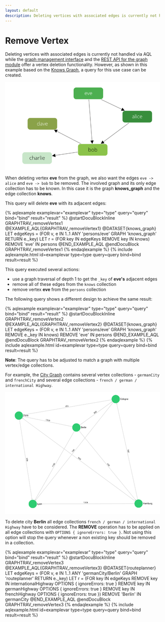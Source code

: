 ```yaml
---
layout: default
description: Deleting vertices with associated edges is currently not handled via AQL while the graph management interface and the REST API for the graph module offer a vertex deletion functionality
---
```

Remove Vertex
=============

Deleting vertices with associated edges is currently not handled via AQL while 
the [graph management interface](../graphs-general-graphs-management.html#remove-a-vertex)
and the
[REST API for the graph module](../http/gharial.html#remove-a-vertex)
offer a vertex deletion functionality.
However, as shown in this example based on the
[Knows Graph](../graphs-traversals-example-data.html#knows-graph), a query for this 
use case can be created.

![Example Graph](../images/knows_graph.png)

When deleting vertex **eve** from the graph, we also want the edges
`eve -> alice` and `eve -> bob` to be removed.
The involved graph and its only edge collection has to be known. In this case it 
is the graph **knows_graph** and the edge collection **knows**.

This query will delete **eve** with its adjacent edges:

{% aqlexample examplevar="examplevar" type="type" query="query" bind="bind" result="result" %}
    @startDocuBlockInline GRAPHTRAV_removeVertex1
    @EXAMPLE_AQL{GRAPHTRAV_removeVertex1}
    @DATASET{knows_graph}
LET edgeKeys = (FOR v, e IN 1..1 ANY 'persons/eve' GRAPH 'knows_graph' RETURN e._key)
LET r = (FOR key IN edgeKeys REMOVE key IN knows) 
REMOVE 'eve' IN persons
    @END_EXAMPLE_AQL
    @endDocuBlock GRAPHTRAV_removeVertex1
{% endaqlexample %}
{% include aqlexample.html id=examplevar type=type query=query bind=bind result=result %}

This query executed several actions:
* use a graph traversal of depth 1 to get the `_key` of **eve's** adjacent edges
* remove all of these edges from the `knows` collection
* remove vertex **eve** from the `persons` collection

The following query shows a different design to achieve the same result:

{% aqlexample examplevar="examplevar" type="type" query="query" bind="bind" result="result" %}
    @startDocuBlockInline GRAPHTRAV_removeVertex2
    @EXAMPLE_AQL{GRAPHTRAV_removeVertex2}
    @DATASET{knows_graph}
LET edgeKeys = (FOR v, e IN 1..1 ANY 'persons/eve' GRAPH 'knows_graph'
            REMOVE e._key IN knows)
REMOVE 'eve' IN persons
    @END_EXAMPLE_AQL
    @endDocuBlock GRAPHTRAV_removeVertex2
{% endaqlexample %}
{% include aqlexample.html id=examplevar type=type query=query bind=bind result=result %}

**Note**: The query has to be adjusted to match a graph with multiple vertex/edge collections.

For example, the [City Graph](../graphs-traversals-example-data.html#city-graph) 
contains several vertex collections - `germanCity` and `frenchCity` and several 
edge collections -  `french / german / international Highway`.

![Example Graph2](../images/cities_graph.png)

To delete city **Berlin** all edge collections `french / german / international Highway` 
have to be considered. The **REMOVE** operation has to be applied on all edge
collections with `OPTIONS { ignoreErrors: true }`. Not using this option will stop the query
whenever a non existing key should be removed in a collection.

{% aqlexample examplevar="examplevar" type="type" query="query" bind="bind" result="result" %}
    @startDocuBlockInline GRAPHTRAV_removeVertex3
    @EXAMPLE_AQL{GRAPHTRAV_removeVertex3}
    @DATASET{routeplanner}
LET edgeKeys = (FOR v, e IN 1..1 ANY 'germanCity/Berlin' GRAPH 'routeplanner' RETURN e._key)
LET r = (FOR key IN edgeKeys REMOVE key IN internationalHighway
        OPTIONS { ignoreErrors: true } REMOVE key IN germanHighway
        OPTIONS { ignoreErrors: true } REMOVE key IN frenchHighway
        OPTIONS { ignoreErrors: true }) 
REMOVE 'Berlin' IN germanCity
    @END_EXAMPLE_AQL
    @endDocuBlock GRAPHTRAV_removeVertex3
{% endaqlexample %}
{% include aqlexample.html id=examplevar type=type query=query bind=bind result=result %}